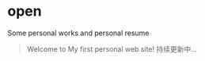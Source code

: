 # open
Some personal works and personal resume 
> Welcome to My first personal web site!
> 持续更新中...
